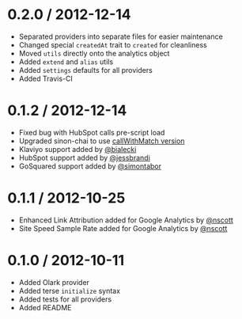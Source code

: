 0.2.0 / 2012-12-14
==================

* Separated providers into separate files for easier maintenance
* Changed special `createdAt` trait to `created` for cleanliness
* Moved `utils` directly onto the analytics object
* Added `extend` and `alias` utils
* Added `settings` defaults for all providers
* Added Travis-CI


0.1.2 / 2012-12-14
==================

* Fixed bug with HubSpot calls pre-script load
* Upgraded sinon-chai to use [callWithMatch version](https://github.com/obmarg/sinon-chai/blob/f7aa7eccd6c0c18a3e1fc524a246a50c1a29c916/lib/sinon-chai.js)
* Klaviyo support added by [@bialecki](https://github.com/bialecki)
* HubSpot support added by [@jessbrandi](https://github.com/jessbrandi)
* GoSquared support added by [@simontabor](https://github.com/simontabor)


0.1.1 / 2012-10-25
==================

* Enhanced Link Attribution added for Google Analytics by [@nscott](https://github.com/nscott)
* Site Speed Sample Rate added for Google Analytics by [@nscott](https://github.com/nscott)


0.1.0 / 2012-10-11 
==================

* Added Olark provider
* Added terse `initialize` syntax
* Added tests for all providers
* Added README


